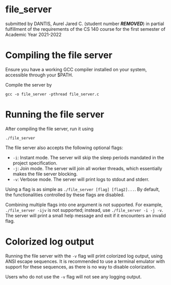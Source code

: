file_server
===========

submitted by DANTIS, Aurel Jared C. (student number ***REMOVED***)
in partial fulfillment of the requirements of the CS 140 course
for the first semester of Academic Year 2021-2022


# Compiling the file server

Ensure you have a working GCC compiler installed on your system, accessible through your $PATH.

Compile the server by 

```
gcc -o file_server -pthread file_server.c
```


# Running the file server

After compiling the file server, run it using

```
./file_server
```

The file server also accepts the following optional flags:

- `-i`: Instant mode. The server will skip the sleep periods mandated in the project specification.
- `-j`: Join mode. The server will join all worker threads, which essentially makes the file server blocking.
- `-v`: Verbose mode. The server will print logs to stdout and stderr.

Using a flag is as simple as `./file_server [flag] [flag2]...`. By default, the functionalities controlled by these flags are disabled.

Combining multiple flags into one argument is not supported. For example, `./file_server -ijv` is not supported; instead, use `./file_server -i -j -v`. The server will print a small help message and exit if it encounters an invalid flag.


# Colorized log output

Running the file server with the `-v` flag will print colorized log output, using ANSI escape sequences. It is recommended to use a terminal emulator with support for these sequences, as there is no way to disable colorization.

Users who do not use the `-v` flag will not see any logging output.
